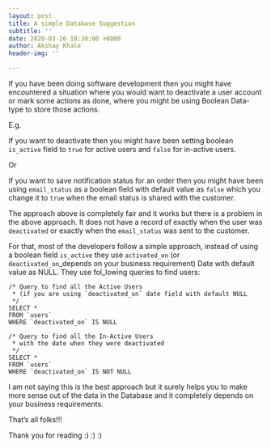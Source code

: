 ```yaml
---
layout: post
title: A simple Database Suggestion
subtitle: ''
date: 2020-03-26 18:30:00 +0000
author: Akshay Khale
header-img: ''

---
```

If you have been doing software development then you might have encountered a situation where you would want to deactivate a user account or mark some actions as done, where you might be using Boolean Data-type to store those actions.

E.g.

If you want to deactivate then you might have been setting boolean `is_active` field to `true` for active users and `false` for in-active users.

Or

If you want to save notification status for an order then you might have been using `email_status` as a boolean field with default value as `false` which you change it to `true` when the email status is shared with the customer.

The approach above is completely fair and it works but there is a problem in the above approach. It does not have a record of exactly when the user was `deactivated` or exactly when the `email_status` was sent to the customer.

For that, most of the developers follow a simple approach, instead of using a boolean field `is_active` they use `activated_on` (or `deactivated_on`_depends on your business requirement) Date with default value as NULL. They use fol_lowing queries to find users:

    /* Query to find all the Active Users
     * (if you are using `deactivated_on` date field with default NULL 
     */
    SELECT *
    FROM `users`
    WHERE `deactivated_on` IS NULL
    
    /* Query to find all the In-Active Users 
     * with the date when they were deactivated 
     */
    SELECT *
    FROM `users`
    WHERE `deactivated_on` IS NOT NULL

I am not saying this is the best approach but it surely helps you to make more sense out of the data in the Database and it completely depends on your business requirements.

That’s all folks!!!

Thank you for reading :) :) :)